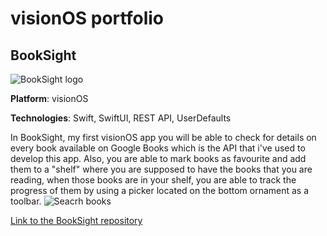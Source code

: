 # visionOS portfolio

## BookSight

![BookSight logo](https://github.com/AdrianZzito/Portfolio/assets/54941915/20372bc0-34e7-4210-baaf-830f20eac170)

**Platform**: visionOS

**Technologies**: Swift, SwiftUI, REST API, UserDefaults

In BookSight, my first visionOS app you will be able to check for details on every book available on Google Books which is the API that i've used to develop this app. Also, you are able to mark books as favourite and add them to a "shelf" where you are supposed to have the books that you are reading, when those books are in your shelf, you are able to track the progress of them by using a picker located on the bottom ornament as a toolbar.
![Seacrh books](https://github.com/AdrianZzito/Portfolio/assets/54941915/d817a8bb-139e-4654-8eb7-3c3654b228ab)

[Link to the BookSight repository](https://github.com/AdrianZzito/BookSight.git)
